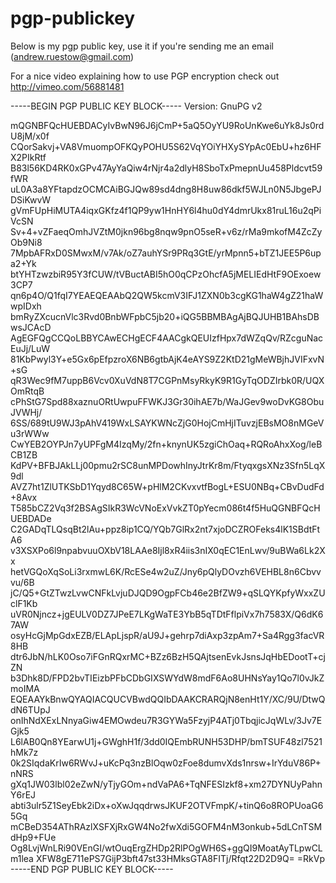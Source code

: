 pgp-publickey
=============

Below is my pgp public key, use it if you're sending me an email (andrew.ruestow@gmail.com)

For a nice video explaining how to use PGP encryption check out http://vimeo.com/56881481


-----BEGIN PGP PUBLIC KEY BLOCK-----
Version: GnuPG v2

mQGNBFQcHUEBDACyIvBwN96J6jCmP+5aQ5OyYU9RoUnKwe6uYk8Js0rdU8jM/x0f
CQorSakvj+VA8VmuompOFKQyPOHU5S62VqYOiYHXySYpAc0EbU+hz6HFX2PIkRtf
B83l56KD4RK0xGPv47AyYaQiw4rNjr4a2dlyH8SboTxPmepnUu458Pldcvt59fWR
uL0A3a8YFtapdzOCMCAiBGJQw89sd4dng8H8uw86dkf5WJLn0N5JbgePJDSiKwvW
gVmFUpHiMUTA4iqxGKfz4f1QP9yw1HnHY6l4hu0dY4dmrUkx81ruL16u2qPiVcSN
Sv+4+vZFaeqOmhJVZtM0jkn96bg8nqw9pnO5seR+v6z/rMa9mkofM4ZcZyOb9Ni8
7MpbAFRxD0SMwxM/v7Ak/oZ7auhYSr9PRq3GtE/yrMpnn5+bTZ1JEE5P6upa2+Yk
btYHTzwzbiR95Y3fCUW/tVBuctABI5hO0qCPzOhcfA5jMELIEdHtF9OExoew3CP7
qn6p4O/Q1fqI7YEAEQEAAbQ2QW5kcmV3IFJ1ZXN0b3cgKG1haW4gZ21haWwpIDxh
bmRyZXcucnVlc3Rvd0BnbWFpbC5jb20+iQG5BBMBAgAjBQJUHB1BAhsDBwsJCAcD
AgEGFQgCCQoLBBYCAwECHgECF4AACgkQEUIzfHpx7dWZqQv/RZcguNacEuJj/LuW
81KbPwyl3Y+e5Gx6pEfpzroX6NB6gtbAjK4eAYS9Z2KtD21gMeWBjhJVIFxvN+sG
qR3Wec9fM7uppB6Vcv0XuVdN8T7CGPnMsyRkyK9R1GyTqODZIrbk0R/UQXOmRtqB
cPhStG7Spd88xaznuORtUwpuFFWKJ3Gr30ihAE7b/WaJGev9woDvKG8ObuJVWHj/
6SS/689tU9WJ3pAhV419WxLSAYKWNcZjG0HojCmHjITuvzjEBsMO8nMGeVu3rWWw
CwYEB2OYPJn7yUPFgM4IzqMy/2fn+knynUK5zgiChOaq+RQRoAhxXog/leBCB1ZB
KdPV+BFBJAkLLj00pmu2rSC8unMPDowhInyJtrKr8m/FtyqxgsXNz3Sfn5LqX9dl
AVZ7ht1ZlUTKSbD1Yqyd8C65W+pHlM2CKvxvtfBogL+ESU0NBq+CBvDudFd+8Avx
T585bCZ2Vq3f2BSAgSIkR3WcVNoExVvkZT0pYecm086t4f5HuQGNBFQcHUEBDADe
C2GADqTLQsqBt2lAu+ppz8ip1CQ/YQb7GlRx2nt7xjoDCZROFeks4lK1SBdtFtA6
v3XSXPo6l9npabvuuOXbV18LAAe8Ijl8xR4iis3nIX0qEC1EnLwv/9uBWa6Lk2Xx
hetVGQoXqSoLi3rxmwL6K/RcESe4w2uZ/Jny6pQlyDOvzh6VEHBL8n6Cbvvvu/6B
jC/Q5+GtZTwzLvwCNFkLvjuDJQD9OgpFCb46e2BfZW9+qSLQYKpfyWxxZUclF1Kb
uVR0Njncz+jgEULV0DZ7JPeE7LKgWaTE3YbB5qTDtFflpiVx7h7583X/Q6dK67AW
osyHcGjMpGdxEZB/ELApLjspR/aU9J+gehrp7diAxp3zpAm7+Sa4Rgg3facVR8HB
dtr6JbN/hLK0Oso7iFGnRQxrMC+BZz6BzH5QAjtsenEvkJsnsJqHbEDootT+cjZN
b3Dhk8D/FPD2bvTIEizbPFbCDbGIXSWYdW8mdF6Ao8UHNsYay1Qo7l0vJkZmoIMA
EQEAAYkBnwQYAQIACQUCVBwdQQIbDAAKCRARQjN8enHt1Y/XC/9U/DtwQdN6TUpJ
onIhNdXExLNnyaGiw4EMOwdeu7R3GYWa5FzyjP4ATj0TbqjicJqWLv/3Jv7EGjk5
L6lAB0Qn8YEarwU1j+GWghH1f/3dd0IQEmbRUNH53DHP/bmTSUF48zl7521hMk7z
0k2SIqdaKrIw6RWvJ+uKcPq3nzBlOqw0zFoe8dumvXds1nrsw+IrYduV86P+nNRS
gXq1JW03lbl02eZwN/yTjyGOm+ndVaPA6+TqNFESIzkf8+xm27DYNUyPahnY6rEJ
abti3ulr5Z1SeyEbk2iDx+oXwJqqdrwsJKUF2OTVFmpK/+tinQ6o8ROPUoaG65Gq
mCBeD354AThRAzlXSFXjRxGW4No2fwXdi5GOFM4nM3onkub+5dLCnTSMdHp9+FUe
Og8LvjWnLRi90VEnGI/wtOuqErgZHDp2RlPOgWH6S+ggQI9MoatAyTLpwCLm1lea
XFW8gE711ePS7GijP3bft47st33HMksGTA8FITj/Rfqt22D2D9Q=
=RkVp
-----END PGP PUBLIC KEY BLOCK-----
